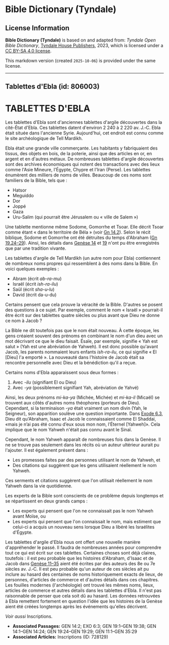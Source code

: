 # Bible Dictionary (Tyndale)

## License Information

**Bible Dictionary (Tyndale)** is based on and adapted from: _Tyndale Open Bible Dictionary_, [Tyndale House Publishers](https://tyndaleopenresources.com/), 2023, which is licensed under a [CC BY-SA 4.0 license](https://creativecommons.org/licenses/by-sa/4.0/legalcode.en).

This markdown version (created `2025-10-06`) is provided under the same license.



--------------------------------

## Tablettes d'Ebla (id: 806003)

TABLETTES D'EBLA
================

Les tablettes d'Ebla sont d'anciennes tablettes d'argile découvertes dans la cité\-État d'Ebla. Ces tablettes datent d'environ 2 240 à 2 220 av. J.‑C. Ebla était située dans l'ancienne Syrie. Aujourd'hui, cet endroit est connu comme le site archéologique de Tell Mardikh.

Ebla était une grande ville commerçante. Les habitants y fabriquaient des tissus, des objets en bois, de la poterie, ainsi que des articles en or, en argent et en d'autres métaux. De nombreuses tablettes d'argile découvertes sont des archives économiques qui notent des transactions avec des lieux comme l'Asie Mineure, l'Égypte, Chypre et l'Iran (Perse). Les tablettes énumèrent des milliers de noms de villes. Beaucoup de ces noms sont familiers de la Bible, tels que :

* Hatsor
* Meguiddo
* Dor
* Joppé
* Gaza
* Uru\-Salim (qui pourrait être Jérusalem ou « ville de Salem »)

Une tablette mentionne même Sodome, Gomorrhe et Tsoar. Elle décrit Tsoar comme étant « dans le territoire de Béla » (voir [Gn 14\.2](https://ref.ly/Gen14:2)). Selon le récit biblique, Sodome et Gomorrhe ont été détruites du temps d'Abraham ([Gn 19\.24–29](https://ref.ly/Gen19:24-Gen19:29)). Ainsi, les détails dans [Genèse 14](https://ref.ly/Gen14:1-Gen14:24) et [19](https://ref.ly/Gen19:1-Gen19:38) n'ont pu être enregistrés que par une tradition vivante.

Les tablettes d'argile de Tell Mardikh (un autre nom pour Ebla) contiennent de nombreux noms propres qui ressemblent à des noms dans la Bible. En voici quelques exemples :

* Abram (écrit *ab\-ra\-mu*)
* Israël (écrit *ish\-ra\-ilu*)
* Saül (écrit *sha\-u\-lu*)
* David (écrit da\-u\-du)

Certains pensent que cela prouve la véracité de la Bible. D'autres se posent des questions à ce sujet. Par exemple, comment le nom « Israël » pourrait\-il être écrit sur des tablettes quatre siècles ou plus avant que Dieu ne donne ce nom à Jacob ?

La Bible ne dit toutefois pas que le nom était nouveau. À cette époque, les gens créaient souvent des prénoms en combinant le nom d'un dieu avec un mot décrivant ce que le dieu faisait. Ésaïe, par exemple, signifie « Yah est salut » (Yah est une abréviation de Yahweh). Il est donc possible qu'avant Jacob, les parents nommaient leurs enfants *ish\-ra\-ilu*, ce qui signifie « El \[Dieu] l'a emporté ». La nouveauté dans l'histoire de Jacob était sa rencontre personnelle avec Dieu et la bénédiction qu'il a reçue.

Certains noms d'Ebla apparaissent sous deux formes :

1. Avec \-*ilu* (signifiant El ou Dieu)
2. Avec *\-ya* (possiblement signifiant Yah, abréviation de Yahvé)

Ainsi, les deux prénoms *mi\-ka\-ya* (Michée, Michée) et *mi\-ka\-il* (Micaël) se trouvent aux côtés d'autres noms théophores (porteurs de Dieu). Cependant, si la terminaison *\-ya* était vraiment un nom divin (Yah, le Seigneur), son apparition soulève une question importante. Dans [Exode 6\.3](https://ref.ly/Exod6:3), Dieu dit qu'Abraham, Isaac et Jacob le connaissaient comme El Shaddai, «mais je n’ai pas été connu d’eux sous mon nom, l’Éternel \[Yahweh]». Cela implique que le nom Yahweh n'était pas connu avant le Sinaï.

Cependant, le nom Yahweh apparaît de nombreuses fois dans la Genèse. Il ne se trouve pas seulement dans les récits où un auteur ultérieur aurait pu l'ajouter. Il est également présent dans :

* Les promesses faites par des personnes utilisant le nom de Yahweh, et
* Des citations qui suggèrent que les gens utilisaient réellement le nom Yahweh.

Ces serments et citations suggèrent que l'on utilisait réellement le nom Yahweh dans la vie quotidienne.

Les experts de la Bible sont conscients de ce problème depuis longtemps et se répartissent en deux grands camps :

* Les experts qui pensent que l'on ne connaissait pas le nom Yahweh avant Moïse, ou
* Les experts qui pensent que l'on connaissait le nom, mais estiment que celui\-ci a acquis un nouveau sens lorsque Dieu a libéré les Israélites d'Égypte.

Les tablettes d'argile d'Ebla nous ont offert une nouvelle manière d'appréhender le passé. Il faudra de nombreuses années pour comprendre tout ce qui est écrit sur ces tablettes. Certaines choses sont déjà claires, toutefois : il est peu probable que les histoires d'Abraham, d'Isaac et de Jacob dans [Genèse 11–35](https://ref.ly/Gen11:1-Gen35:29) aient été écrites par des auteurs des 8e ou 7e siècles av. J.‑C. Il est peu probable qu'un auteur de ces siècles ait pu inclure au hasard des centaines de noms historiquement exacts de lieux, de personnes, d'articles de commerce et d'autres détails dans ces chapitres. Les fouilles modernes (l'archéologie) ont trouvé les mêmes noms, lieux, articles de commerce et autres détails dans les tablettes d'Ebla. Il n'est pas raisonnable de penser que cela soit dû au hasard. Les données retrouvées à Ebla remettent fortement en question l'idée que les histoires de la Genèse aient été créées longtemps après les événements qu'elles décrivent.

*Voir aussi* Inscriptions.

* **Associated Passages:** GEN 14:2; EXO 6:3; GEN 19:1–GEN 19:38; GEN 14:1–GEN 14:24; GEN 19:24–GEN 19:29; GEN 11:1–GEN 35:29
* **Associated Articles:** Inscriptions (ID: 728129)

